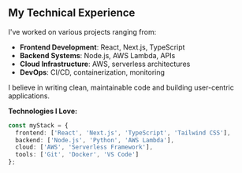 ## My Technical Experience

I've worked on various projects ranging from:

- **Frontend Development**: React, Next.js, TypeScript
- **Backend Systems**: Node.js, AWS Lambda, APIs
- **Cloud Infrastructure**: AWS, serverless architectures
- **DevOps**: CI/CD, containerization, monitoring

I believe in writing clean, maintainable code and building user-centric applications.

**Technologies I Love:**
```typescript
const myStack = {
  frontend: ['React', 'Next.js', 'TypeScript', 'Tailwind CSS'],
  backend: ['Node.js', 'Python', 'AWS Lambda'],
  cloud: ['AWS', 'Serverless Framework'],
  tools: ['Git', 'Docker', 'VS Code']
};
```
